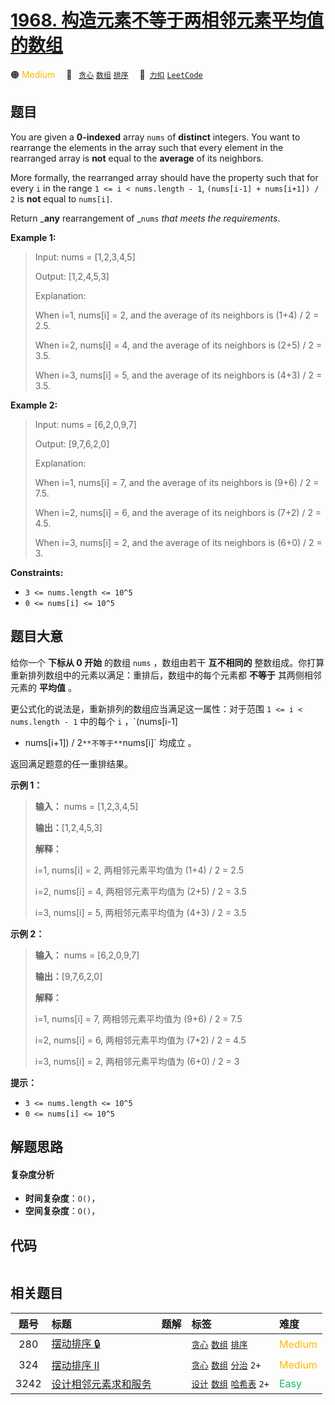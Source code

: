 # [1968. 构造元素不等于两相邻元素平均值的数组](https://2xiao.github.io/leetcode-js/problem/1968.html)

🟠 <font color=#ffb800>Medium</font>&emsp; 🔖&ensp; [`贪心`](/tag/greedy.md) [`数组`](/tag/array.md) [`排序`](/tag/sorting.md)&emsp; 🔗&ensp;[`力扣`](https://leetcode.cn/problems/array-with-elements-not-equal-to-average-of-neighbors) [`LeetCode`](https://leetcode.com/problems/array-with-elements-not-equal-to-average-of-neighbors)

## 题目

You are given a **0-indexed** array `nums` of **distinct** integers. You want
to rearrange the elements in the array such that every element in the
rearranged array is **not** equal to the **average** of its neighbors.

More formally, the rearranged array should have the property such that for
every `i` in the range `1 <= i < nums.length - 1`, `(nums[i-1] + nums[i+1]) /
2` is **not** equal to `nums[i]`.

Return _**any** rearrangement of _`nums` _that meets the requirements_.



**Example 1:**

> Input: nums = [1,2,3,4,5]
> 
> Output: [1,2,4,5,3]
> 
> Explanation:
> 
> When i=1, nums[i] = 2, and the average of its neighbors is (1+4) / 2 = 2.5.
> 
> When i=2, nums[i] = 4, and the average of its neighbors is (2+5) / 2 = 3.5.
> 
> When i=3, nums[i] = 5, and the average of its neighbors is (4+3) / 2 = 3.5.

**Example 2:**

> Input: nums = [6,2,0,9,7]
> 
> Output: [9,7,6,2,0]
> 
> Explanation:
> 
> When i=1, nums[i] = 7, and the average of its neighbors is (9+6) / 2 = 7.5.
> 
> When i=2, nums[i] = 6, and the average of its neighbors is (7+2) / 2 = 4.5.
> 
> When i=3, nums[i] = 2, and the average of its neighbors is (6+0) / 2 = 3.

**Constraints:**

  * `3 <= nums.length <= 10^5`
  * `0 <= nums[i] <= 10^5`


## 题目大意

给你一个 **下标从 0 开始** 的数组 `nums` ，数组由若干 **互不相同的**
整数组成。你打算重新排列数组中的元素以满足：重排后，数组中的每个元素都 **不等于** 其两侧相邻元素的 **平均值** 。

更公式化的说法是，重新排列的数组应当满足这一属性：对于范围 `1 <= i < nums.length - 1` 中的每个 `i` ，`(nums[i-1]
+ nums[i+1]) / 2` **不等于** `nums[i]` 均成立 。

返回满足题意的任一重排结果。



**示例 1：**

> 
> 
> 
> 
> 
> **输入：** nums = [1,2,3,4,5]
> 
> **输出：**[1,2,4,5,3]
> 
> **解释：**
> 
> i=1, nums[i] = 2, 两相邻元素平均值为 (1+4) / 2 = 2.5
> 
> i=2, nums[i] = 4, 两相邻元素平均值为 (2+5) / 2 = 3.5
> 
> i=3, nums[i] = 5, 两相邻元素平均值为 (4+3) / 2 = 3.5
> 
> 

**示例 2：**

> 
> 
> 
> 
> 
> **输入：** nums = [6,2,0,9,7]
> 
> **输出：**[9,7,6,2,0]
> 
> **解释：**
> 
> i=1, nums[i] = 7, 两相邻元素平均值为 (9+6) / 2 = 7.5
> 
> i=2, nums[i] = 6, 两相邻元素平均值为 (7+2) / 2 = 4.5
> 
> i=3, nums[i] = 2, 两相邻元素平均值为 (6+0) / 2 = 3
> 
> 



**提示：**

  * `3 <= nums.length <= 10^5`
  * `0 <= nums[i] <= 10^5`


## 解题思路

#### 复杂度分析

- **时间复杂度**：`O()`，
- **空间复杂度**：`O()`，

## 代码

```javascript

```

## 相关题目

<!-- prettier-ignore -->
| 题号 | 标题 | 题解 | 标签 | 难度 |
| :------: | :------ | :------: | :------ | :------ |
| 280 | [摆动排序 🔒](https://leetcode.com/problems/wiggle-sort) |  |  [`贪心`](/tag/greedy.md) [`数组`](/tag/array.md) [`排序`](/tag/sorting.md) | <font color=#ffb800>Medium</font> |
| 324 | [摆动排序 II](https://leetcode.com/problems/wiggle-sort-ii) |  |  [`贪心`](/tag/greedy.md) [`数组`](/tag/array.md) [`分治`](/tag/divide-and-conquer.md) `2+` | <font color=#ffb800>Medium</font> |
| 3242 | [设计相邻元素求和服务](https://leetcode.com/problems/design-neighbor-sum-service) |  |  [`设计`](/tag/design.md) [`数组`](/tag/array.md) [`哈希表`](/tag/hash-table.md) `2+` | <font color=#15bd66>Easy</font> |